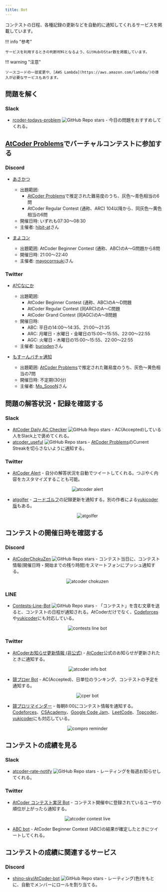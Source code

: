 ```yaml
---
title: Bot
---
```


コンテストの日程、各種記録の更新などを自動的に通知してくれるサービスを掲載しています。

!!! info "参考"

    サービスを利用するときの判断材料となるよう、GitHubのStar数を掲載しています。

!!! warning "注意"

    ソースコードの一部変更や、[AWS Lambda](https://aws.amazon.com/lambda/)の導入が必要なサービスもあります。

## 問題を解く

### Slack

- [rcoder-todays-problem](https://github.com/mmck328/rcoder-todays-problem) ![GitHub Repo stars](https://img.shields.io/github/stars/mmck328/rcoder-todays-problem?style=plastic) - 今日の問題をおすすめしてくれる。

## [AtCoder Problems](https://kenkoooo.com/atcoder/)でバーチャルコンテストに参加する

### Discord

- [あさかつ](https://discord.gg/6JbTEBnfrY)
    - 出題範囲:
        - [AtCoder Problems](https://kenkoooo.com/atcoder/)で推定された難易度のうち、灰色〜青色相当の6問
        - AtCoder Regular Contest (通称、ARC) 104以降から、同灰色〜黄色相当の6問
    - 開催日時: いずれも07:30〜08:30
    - 主催者: [hibit-at](https://github.com/hibit-at)さん

- [まよコン](http://discord.gg/exFTabXHhA)
    - 出題範囲: AtCoder Beginner Contest (通称、ABC)のA〜G問題から8問
    - 開催日時: 21:00〜22:40
    - 主催者: [mayocornsuki](https://twitter.com/mayocornsuki)さん

### Twitter

- [A?Cなにか](https://twitter.com/abc_nanica)
    - 出題範囲:
        - AtCoder Beginner Contest (通称、ABC)のA〜D問題
        - AtCoder Regular Contest (同ARC)のA〜C問題
        - AtCoder Grand Contest (同AGC)のA〜B問題
    - 開催日時:
        - ABC: 平日の14:00〜14:35、21:00〜21:35
        - ARC: 月曜日・水曜日・金曜日の15:00〜15:55、22:00〜22:55
        - AGC: 火曜日・木曜日の15:00〜15:55、22:00〜22:55
    - 主催者: [burioden](https://twitter.com/burioden)さん

- [もすーんバチャ通知](https://twitter.com/Mosoon_V)
    - 出題範囲: [AtCoder Problems](https://kenkoooo.com/atcoder/)で推定された難易度のうち、灰色〜黄色相当の7問
    - 開催日時: 不定期(30分)
    - 主催者: [Mo_SoooN](https://twitter.com/Mo_SoooN)さん

## 問題の解答状況・記録を確認する

### Slack

- [AtCoder Daily AC Checker](https://github.com/purple-jwl/atcoder-daily-ac-checker) ![GitHub Repo stars](https://img.shields.io/github/stars/purple-jwl/atcoder-daily-ac-checker?style=plastic) - AC(Accepted)している人をSlack上で褒めてくれる。
- [atcoder_useful](https://github.com/Kota-Y/atcoder_useful) ![GitHub Repo stars](https://img.shields.io/github/stars/Kota-Y/atcoder_useful?style=plastic) - [AtCoder Problems](https://kenkoooo.com/atcoder/)のCurrent Streakを切らさないように通知する。

### Twitter

- [AtCoder Alert](https://atcoderalert-2a1a8.web.app/) - 自分の解答状況を自動でツイートしてくれる。つぶやく内容をカスタマイズすることも可能。

    <div align="center">
      <img loading = "lazy" src="../images/web_app/atcoder_alert.png" alt="atcoder alert">
    </div>

- [atgolfer](https://twitter.com/atgolfer1) - [コードゴルフ](https://ja.wikipedia.org/wiki/%E3%82%B3%E3%83%BC%E3%83%89%E3%82%B4%E3%83%AB%E3%83%95)の記録更新を通知する。別の作者による[yukicoder版](https://twitter.com/yukigolfer)もある。

    <div align="center">
      <img loading = "lazy" src="../images/web_app/atgolfer.png" alt="atgolfer">
    </div>

## コンテストの開催日時を確認する

### Discord

- [AtCoderChokuZen](https://github.com/KATO-Hiro/AtCoderChokuZen) ![GitHub Repo stars](https://img.shields.io/github/stars/KATO-Hiro/AtCoderChokuZen?style=plastic) - コンテスト当日に、コンテスト情報(開催日時・開始までの残り時間)をスマートフォンにプッシュ通知する。

    <div align="center">
      <img loading = "lazy" src="../images/web_app/atcoder_chokuzen.png" alt="atcoder chokuzen">
    </div>

### LINE

- [Contests-Line-Bot](https://github.com/granddaifuku/Contests-Line-Bot) ![GitHub Repo stars](https://img.shields.io/github/stars/granddaifuku/Contests-Line-Bot?style=plastic) - 「コンテスト」を含む文章を送ると、コンテストの日程が通知される。AtCoderだけでなく、[Codeforces](https://codeforces.com/)や[yukicoder](https://yukicoder.me/)にも対応している。

    <div align="center">
      <img loading = "lazy" src="../images/web_app/contests_line_bot.png" alt="contests line bot">
    </div>

### Twitter

- [AtCoderお知らせ更新情報 (非公式)](https://twitter.com/AtCoderInfoBot) - [AtCoder](https://atcoder.jp/)公式のお知らせが更新されたときに通知する。

    <div align="center">
      <img loading = "lazy" src="../images/web_app/atcoder_info_bot.png" alt="atcoder info bot">
    </div>

- [競プロer Bot](https://twitter.com/cper_bot) - AC(Accepted)、日単位のランキング、コンテストの予定を通知する。

    <div align="center">
      <img loading = "lazy" src="../images/web_app/cper_bot.png" alt="cper bot">
    </div>

- [競プロリマインダー](https://twitter.com/ComproReminder) - 毎朝8:00にコンテスト情報を通知する。[Codeforces](https://codeforces.com/)、[CSAcademy](https://csacademy.com/)、[Google Code Jam](https://codingcompetitions.withgoogle.com/codejam)、[LeetCode](https://leetcode.com/)、[Topcoder](https://www.topcoder.com/)、[yukicoder](https://yukicoder.me/)にも対応している。

    <div align="center">
      <img loading = "lazy" src="../images/web_app/compro_reminder.png" alt="compro reminder">
    </div>

## コンテストの成績を見る

### Slack

- [atcoder-rate-notify](https://github.com/ysk1180/atcoder-rate-notify) ![GitHub Repo stars](https://img.shields.io/github/stars/ysk1180/atcoder-rate-notify?style=plastic) - レーティングを毎週お知らせしてくれる。

### Twitter

- [AtCoder コンテスト実況 Bot](https://twitter.com/cpcontest_bot?lang=en) - コンテスト開催中に登録されているユーザの順位が上がったら通知する。

    <div align="center">
      <img loading = "lazy" src="../images/web_app/atcoder_contest_live.png" alt="atcoder contest live">
    </div>

- [ABC bot](https://twitter.com/abc_notifier) - AtCoder Beginner Contest (ABC)の結果が確定したときにツイートしてくれる。

## コンテストの成績に関連するサービス

### Discord

- [shino-sky/AtCoder-bot](https://github.com/shino-sky/AtCoder-bot) ![GitHub Repo stars](https://img.shields.io/github/stars/shino-sky/AtCoder-bot?style=plastic) - レーティング(色)をもとに、自動でメンバーにロールを割り当てる。
